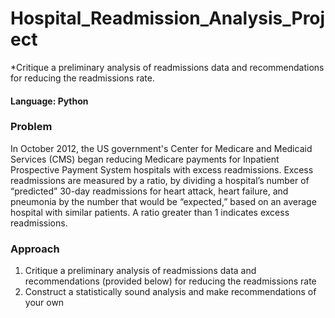 # Hospital_Readmission_Analysis_Project
*Critique a preliminary analysis of readmissions data and recommendations for reducing the readmissions rate.

#### Language: Python

### Problem
In October 2012, the US government's Center for Medicare and Medicaid Services (CMS) began reducing Medicare payments for Inpatient Prospective Payment System hospitals with excess readmissions. Excess readmissions are measured by a ratio, by dividing a hospital’s number of “predicted” 30-day readmissions for heart attack, heart failure, and pneumonia by the number that would be “expected,” based on an average hospital with similar patients. A ratio greater than 1 indicates excess readmissions.
 
### Approach
1. Critique a preliminary analysis of readmissions data and recommendations (provided below) for reducing the readmissions rate
2. Construct a statistically sound analysis and make recommendations of your own
